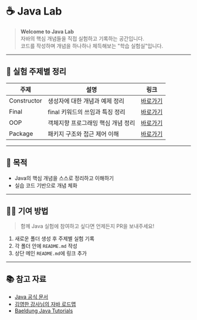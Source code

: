 # ☕ Java Lab

> **Welcome to Java Lab**  
> 자바의 핵심 개념들을 직접 실험하고 기록하는 공간입니다.  
> 코드를 작성하며 개념을 하나하나 체득해보는 "학습 실험실"입니다.  

---

## 🔬 실험 주제별 정리

| 주제 | 설명 | 링크 |
|------|------|------|
| Constructor | 생성자에 대한 개념과 예제 정리 | [바로가기](./constructor/README.md) |
| Final | final 키워드의 쓰임과 특징 정리 | [바로가기](./final/README.md) |
| OOP | 객체지향 프로그래밍 핵심 개념 정리 | [바로가기](./oop/README.md) |
| Package | 패키지 구조와 접근 제어 이해 | [바로가기](./package/README.md) |

---

## 🧭 목적

- Java의 핵심 개념을 스스로 정리하고 이해하기
- 실습 코드 기반으로 개념 체화

---

## 🧑‍🔬 기여 방법

> 함께 Java 실험에 참여하고 싶다면 언제든지 PR을 보내주세요!

1. 새로운 폴더 생성 후 주제별 실험 기록
2. 각 폴더 안에 `README.md` 작성
3. 상단 메인 `README.md`에 링크 추가

---

## 📚 참고 자료

- [Java 공식 문서](https://docs.oracle.com/javase/tutorial/)
- [김영한 강사님의 자바 로드맵](https://www.inflearn.com/roadmaps/744)
- [Baeldung Java Tutorials](https://www.baeldung.com/)
